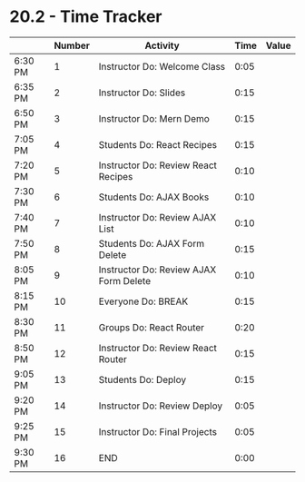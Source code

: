 # 20.2 - Time Tracker

|         | Number | Activity                               | Time | Value |
| ------- | ------ | -------------------------------------- | ---- | ----- |
| 6:30 PM | 1      | Instructor Do: Welcome Class           | 0:05 |       |
| 6:35 PM | 2      | Instructor Do: Slides                  | 0:15 |       |
| 6:50 PM | 3      | Instructor Do: Mern Demo               | 0:15 |       |
| 7:05 PM | 4      | Students Do: React Recipes             | 0:15 |       |
| 7:20 PM | 5      | Instructor Do: Review React Recipes    | 0:10 |       |
| 7:30 PM | 6      | Students Do: AJAX Books                | 0:10 |       |
| 7:40 PM | 7      | Instructor Do: Review AJAX List        | 0:10 |       |
| 7:50 PM | 8      | Students Do: AJAX Form Delete          | 0:15 |       |
| 8:05 PM | 9      | Instructor Do: Review AJAX Form Delete | 0:10 |       |
| 8:15 PM | 10     | Everyone Do: BREAK                     | 0:15 |       |
| 8:30 PM | 11     | Groups Do: React Router                | 0:20 |       |
| 8:50 PM | 12     | Instructor Do: Review React Router     | 0:15 |       |
| 9:05 PM | 13     | Students Do: Deploy                    | 0:15 |       |
| 9:20 PM | 14     | Instructor Do: Review Deploy           | 0:05 |       |
| 9:25 PM | 15     | Instructor Do: Final Projects          | 0:05 |       |
| 9:30 PM | 16     | END                                    | 0:00 |       |
